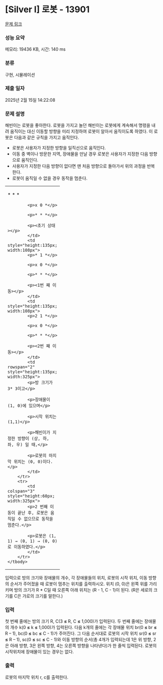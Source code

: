 # [Silver I] 로봇 - 13901 

[문제 링크](https://www.acmicpc.net/problem/13901) 

### 성능 요약

메모리: 19436 KB, 시간: 140 ms

### 분류

구현, 시뮬레이션

### 제출 일자

2025년 2월 15일 14:22:08

### 문제 설명

<p>해빈이는 로봇을 좋아한다. 로봇을 가지고 놀던 해빈이는 로봇에게 계속해서 명령을 내려 움직이는 대신 이동할 방향을 미리 지정하여 로봇이 알아서 움직이도록 하였다.  이 로봇은 다음과 같은 규칙을 가지고 움직인다.</p>

<ul>
	<li>로봇은 사용자가 지정한 방향을 일직선으로 움직인다.</li>
	<li>이동 중 벽이나 방문한 지역, 장애물을 만날 경우 로봇은 사용자가 지정한 다음 방향으로 움직인다.</li>
	<li>사용자가 지정한 다음 방향이 없다면 맨 처음 방향으로 돌아가서 위의 과정을 반복한다.</li>
	<li>로봇이 움직일 수 없을 경우 동작을 멈춘다. </li>
</ul>

<table class="table table-bordered">
	<tbody>
		<tr>
			<td style="height:135px; width:108px">
			<p>* * *</p>

			<p>x 0 *</p>

			<p>* * *</p>

			<p><초기 상태></p>
			</td>
			<td style="height:135px; width:108px">
			<p>* 1 *</p>

			<p>x 0 *</p>

			<p>* * *</p>

			<p><1번 째 이동></p>
			</td>
			<td style="height:135px; width:108px">
			<p>2 1 *</p>

			<p>x 0 *</p>

			<p>* * *</p>

			<p><2번 째 이동></p>
			</td>
			<td rowspan="2" style="height:135px; width:325px">
			<p>방 크기가 3* 3이고</p>

			<p>장애물이 (1, 0)에 있으며</p>

			<p>시작 위치는 (1,1)</p>

			<p>해빈이가 지정한 방향이 (상, 하, 좌, 우) 일 때,</p>

			<p>로봇의 마지막 위치는 (0, 0)이다.</p>
			</td>
		</tr>
		<tr>
			<td colspan="3" style="height:60px; width:325px">
			<p>2 번째 이동이 끝난 후, 로봇은 움직일 수 없으므로 동작을 멈춘다.</p>

			<p>로봇은 (1, 1) → (0, 1) → (0, 0)로 이동하였다.</p>
			</td>
		</tr>
	</tbody>
</table>

<p>입력으로 방의 크기와 장애물의 개수, 각 장애물들의 위치, 로봇의 시작 위치, 이동 방향의 순서가 주어졌을 때 로봇이 멈추는 위치를 출력하시오. 위치 (0, 0)은 왼쪽 위를 가리키며 방의 크기가 R * C일 때 오른쪽 아래 위치는 (R - 1, C - 1)이 된다. (R은 세로의 크기를 C은 가로의 크기를 말한다.)</p>

### 입력 

 <p>첫 번째 줄에는 방의 크기 R, C(3 <strong>≤</strong> R, C <strong>≤</strong> 1,000)가 입력된다. 두 번째 줄에는 장애물의 개수 k(0 <strong>≤</strong> k <strong>≤</strong> 1,000)가 입력된다. 다음 k개의 줄에는 각 장애물 위치 br(0 <strong>≤ </strong>br <strong>≤</strong> R – 1), bc(0 <strong>≤</strong> bc <strong>≤</strong> C - 1)가 주어진다. 그 다음 순서대로 로봇의 시작 위치 sr(0 <strong>≤</strong> sr <strong>≤</strong> R – 1), sc(0 <strong>≤</strong> sc <strong>≤</strong> C - 1)와 이동 방향의 순서(총 4개가 입력되는데 1은 위 방향, 2은 아래 방향, 3은 왼쪽 방향, 4는 오른쪽 방향을 나타낸다)가 한 줄씩 입력된다. 로봇의 시작위치에 장애물이 있는 경우는 없다.</p>

### 출력 

 <p>로봇의 마지막 위치 r, c를 출력한다.</p>

